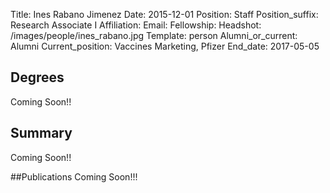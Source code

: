 Title: Ines Rabano Jimenez
Date: 2015-12-01
Position: Staff
Position_suffix: Research Associate I
Affiliation:
Email: 
Fellowship:
Headshot: /images/people/ines_rabano.jpg
Template: person
Alumni_or_current: Alumni
Current_position: Vaccines Marketing, Pfizer
End_date: 2017-05-05
<!-- Status: draft -->

## Degrees
Coming Soon!!

## Summary
Coming Soon!!

##Publications
Coming Soon!!!